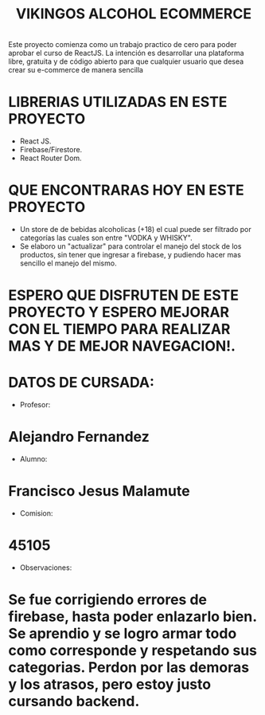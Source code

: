 <h1 align="center"> VIKINGOS ALCOHOL ECOMMERCE </h1>

<br /> 
Este proyecto comienza como un trabajo practico de cero para poder aprobar el curso de ReactJS. La intención es desarrollar una plataforma libre, gratuita y de código abierto para que cualquier usuario que desea crear su e-commerce de manera sencilla

# LIBRERIAS UTILIZADAS EN ESTE PROYECTO

- React JS.
- Firebase/Firestore.
- React Router Dom.

# QUE ENCONTRARAS HOY EN ESTE PROYECTO

- Un store de de bebidas alcoholicas (+18) el cual puede ser filtrado por categorías las cuales son entre "VODKA y WHISKY".
- Se elaboro un "actualizar" para controlar el manejo del stock de los productos, sin tener que ingresar a firebase, y pudiendo hacer mas sencillo el manejo del mismo.

# ESPERO QUE DISFRUTEN DE ESTE PROYECTO Y ESPERO MEJORAR CON EL TIEMPO PARA REALIZAR MAS Y DE MEJOR NAVEGACION!.



# DATOS DE CURSADA:

- Profesor: 
# Alejandro Fernandez

- Alumno:
# Francisco Jesus Malamute

- Comision:
# 45105

- Observaciones:
# Se fue corrigiendo errores de firebase, hasta poder enlazarlo bien. Se aprendio y se logro armar todo como corresponde y respetando sus categorias. Perdon por las demoras y los atrasos, pero estoy justo cursando backend.

